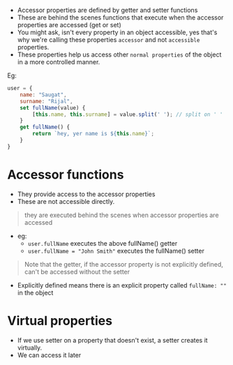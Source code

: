 - Accessor properties are defined by getter and setter functions
- These are behind the scenes functions that execute when the accessor properties are accessed (get or set)
- You might ask, isn't every property in an object accessible, yes that's why we're calling these properties `accessor` and not `accessible` properties.
- These properties help us access other `normal properties` of the object in a more controlled manner.

Eg: 
```js
user = {
    name: "Saugat",
    surname: "Rijal",
    set fullName(value) {
        [this.name, this.surname] = value.split(' '); // split on ' ' 
    }
    get fullName() {
        return `hey, yer name is ${this.name}`;
    }
}
```
# Accessor functions
- They provide access to the accessor properties
- These are not accessible directly. 
> they are executed behind the scenes when accessor properties are accessed

- eg: 
    - `user.fullName` executes the above fullName() getter
    - `user.fullName = "John Smith"` executes the fullName() setter 

> Note that the getter, if the accessor property is not explicitly defined, can't be accessed without the setter

- Explicitly defined means there is an explicit property called `fullName: ""` in the object


# Virtual properties
- If we use setter on a property that doesn't exist, a setter creates it virtually.
- We can access it later
